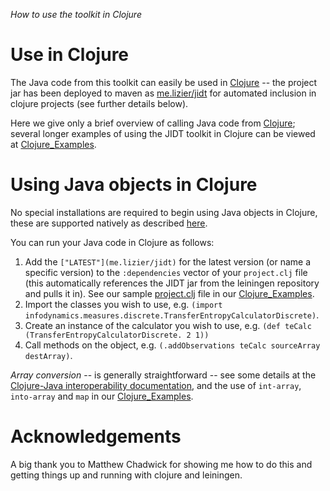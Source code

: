 _How to use the toolkit in Clojure_

# Use in Clojure

The Java code from this toolkit can easily be used in [Clojure](http://clojure.org/) -- the project jar has been deployed to maven as [me.lizier/jidt](https://clojars.org/me.lizier/jidt) for automated inclusion in clojure projects (see further details below).

Here we give only a brief overview of calling Java code from [Clojure](http://clojure.org/); several longer examples of using the JIDT toolkit in Clojure can be viewed at [Clojure_Examples](Clojure_Examples).

# Using Java objects in Clojure

No special installations are required to begin using Java objects in Clojure, these are supported natively as described [here](http://clojure.org/java_interop).

You can run your Java code in Clojure as follows:
 1. Add the `["LATEST"](me.lizier/jidt)` for the latest version (or name a specific version) to the `:dependencies` vector of your `project.clj` file (this automatically references the JIDT jar from the leiningen repository and pulls it in). See our sample [project.clj](../blob/master/demos/clojure/examples/project.clj) file in our [Clojure_Examples](Clojure_Examples).
 1. Import the classes you wish to use, e.g. `(import infodynamics.measures.discrete.TransferEntropyCalculatorDiscrete)`.
 1. Create an instance of the calculator you wish to use, e.g. `(def teCalc (TransferEntropyCalculatorDiscrete. 2 1))`
 1. Call methods on the object, e.g. `(.addObservations teCalc sourceArray destArray)`.

*Array conversion* -- is generally straightforward -- see some details at the [Clojure-Java interoperability documentation](http://clojure.org/java_interop#Java%20Interop-Arrays), and the use of `int-array`, `into-array` and `map` in our [Clojure_Examples](Clojure_Examples).

# Acknowledgements

A big thank you to Matthew Chadwick for showing me how to do this and getting things up and running with clojure and leiningen.